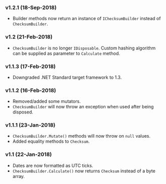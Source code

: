 ### v1.2.1 (18-Sep-2018)

- Builder methods now return an instance of `IChecksumBuilder` instead of `ChecksumBuilder`.

### v1.2 (21-Feb-2018)

- `ChecksumBuilder` is no longer `IDisposable`. Custom hashing algorithm can be supplied as parameter to `Calculate` method.

### v1.1.3 (17-Feb-2018)

- Downgraded .NET Standard target framework to 1.3.

### v1.1.2 (16-Feb-2018)

- Removed/added some mutators.
- `ChecksumBuilder` will now throw an exception when used after being disposed.

### v1.1.1 (23-Jan-2018)

- `ChecksumBuilder.Mutate()` methods will now throw on `null` values.
- Added equality methods to `Checksum`.

### v1.1 (22-Jan-2018)

- Dates are now formatted as UTC ticks.
- `ChecksumBuilder.Calculate()` now returns `Checksum` instead of a byte array.